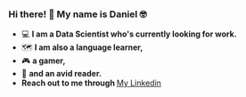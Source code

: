 ### Hi there! 👋 My name is Daniel :nerd_face:
- :computer: <strong>I am a Data Scientist who's currently looking for work.</strong>
- :world_map: <strong>I am also a language learner,</strong>
- :video_game: <strong>a gamer,</strong>
- :open_book: <strong>and an avid reader.</strong>
- <strong>Reach out to me through </strong> <a href = "https://www.linkedin.com/in/daniel-youssef-46a49721b/" target = "_blank" rel="noopener noreferrer">My Linkedin</a>
